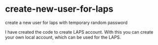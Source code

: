 # create-new-user-for-laps
create a new user for laps with temporary random password

I have created the code to create LAPS account. With this you can create your own local account, which can be used for the LAPS.
